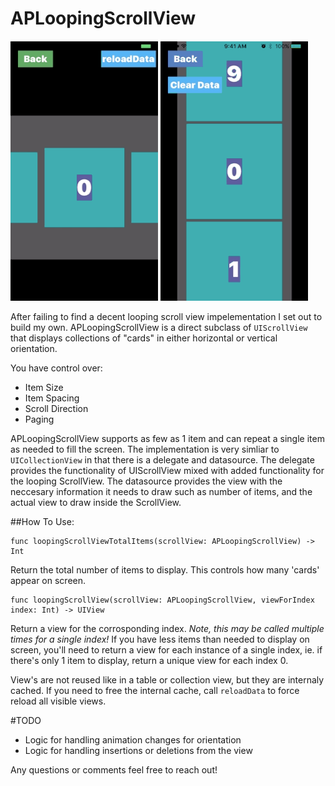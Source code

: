 # APLoopingScrollView

![alt tag](https://raw.githubusercontent.com/MrBendel/APLoopingScrollView/master/APLoopingScrollView/APLoopingScrollView/gifs/horz.gif)    ![alt tag](https://raw.githubusercontent.com/MrBendel/APLoopingScrollView/master/APLoopingScrollView/APLoopingScrollView/gifs/vert.gif)

After failing to find a decent looping scroll view impelementation I set out to build my own. APLoopingScrollView is a direct subclass of `UIScrollView` that displays collections of "cards" in either horizontal or vertical orientation. 

You have control over:
* Item Size
* Item Spacing
* Scroll Direction
* Paging

APLoopingScrollView supports as few as 1 item and can repeat a single item as needed to fill the screen. The implementation is very simliar to `UICollectionView` in that there is a delegate and datasource. The delegate provides the functionality of UIScrollView mixed with added functionality for the looping ScrollView. The datasource provides the view with the neccesary information it needs to draw such as number of items, and the actual view to draw inside the ScrollView.

##How To Use:

    func loopingScrollViewTotalItems(scrollView: APLoopingScrollView) -> Int

Return the total number of items to display. This controls how many 'cards' appear on screen.

    func loopingScrollView(scrollView: APLoopingScrollView, viewForIndex index: Int) -> UIView

Return a view for the corrosponding index. *Note, this may be called multiple times for a single index!* If you have less items than needed to display on screen, you'll need to return a view for each instance of a single index, ie. if there's only 1 item to display, return a unique view for each index 0.

View's are not reused like in a table or collection view, but they are internaly cached. If you need to free the internal cache, call `reloadData` to force reload all visible views.

#TODO

* Logic for handling animation changes for orientation
* Logic for handling insertions or deletions from the view

Any questions or comments feel free to reach out!
